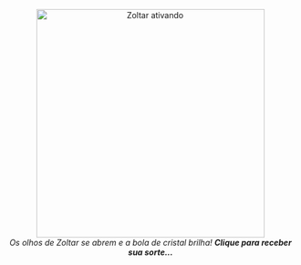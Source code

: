 <p align="center">
  <a href="./fortune.md">
    <img src="https://i.ibb.co.com/nqSBh8m4/Zoltar-3-B.png" alt="Zoltar ativando" width="400"/>
  </a>
  <br/>
  <i>Os olhos de Zoltar se abrem e a bola de cristal brilha! <strong>Clique para receber sua sorte...</strong></i>
</p>